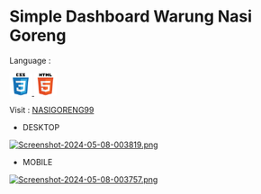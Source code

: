 # Simple Dashboard Warung Nasi Goreng
Language : <br>
<p align="left"> <a href="https://www.w3schools.com/css/" target="_blank" rel="noreferrer"> <img src="https://raw.githubusercontent.com/devicons/devicon/master/icons/css3/css3-original-wordmark.svg" alt="css3" width="40" height="40"/> </a> <a href="https://www.w3.org/html/" target="_blank" rel="noreferrer"> <img src="https://raw.githubusercontent.com/devicons/devicon/master/icons/html5/html5-original-wordmark.svg" alt="html5" width="40" height="40"/> </a> </p>

Visit :
[NASIGORENG99](https://muhfakhri.github.io/Nasi-Goreng-99/)


 - DESKTOP


  [![Screenshot-2024-05-08-003819.png](https://i.postimg.cc/FHkKWVxf/Screenshot-2024-05-08-003819.png)](https://postimg.cc/3k77WpV7)

-  MOBILE


  [![Screenshot-2024-05-08-003757.png](https://i.postimg.cc/HnWx6GSH/Screenshot-2024-05-08-003757.png)](https://postimg.cc/qhY47FVZ)
